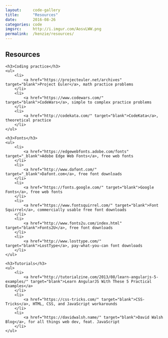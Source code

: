 ```yaml
---
layout:     code-gallery
title:      "Resources"
date:       2016-08-26
categories: code
imgsrc:     http://i.imgur.com/AosvLWW.png
permalink:  /kenzie/resources/
---
```

<div class="resources">
    <h2 class="post-title">Resources</h2>
    
    <h3>Coding practice</h3>
    <ul>
        <li>
            <a href="https://projecteuler.net/archives" target="blank">Project Euler</a>, math practice problems
        </li>
        <li>
            <a href="https://www.codewars.com/" target="blank">CodeWars</a>, simple to complex practice problems
        </li>
        <li>
            <a href="http://codekata.com/" target="blank">CodeKata</a>, theoretical practice
        </li>
    </ul>

    <h3>Fonts</h3>
    <ul>
        <li>
            <a href="https://edgewebfonts.adobe.com/fonts" target="_blank">Adobe Edge Web Fonts</a>, free web fonts
        </li>
        <li>
            <a href="http://www.dafont.com/" target="_blank">Dafont.com</a>, free font downloads
        </li>
        <li>
            <a href="https://fonts.google.com/" target="blank">Google Fonts</a>, free web fonts
        </li>
        <li>
            <a href="https://www.fontsquirrel.com/" target="blank">Font Squirrel</a>, commercially usable free font downloads
        </li>
        <li>
            <a href="http://www.fonts2u.com/index.html" target="blank">Fonts2U</a>, free font downloads
        </li>
        <li>
            <a href="http://www.losttype.com/" target="blank">LostType</a>, pay-what-you-can font downloads
        </li>
    </ul>
    
    <h3>Tutorials</h3>
    <ul>
        <li>
            <a href="http://tutorialzine.com/2013/08/learn-angularjs-5-examples/" target="blank">Learn AngularJS With These 5 Practical Examples</a>
        </li>
        <li>
            <a href="https://css-tricks.com/" target="blank">CSS-Tricks</a>, HTML, CSS, and JavaScript workarounds
        </li>
        <li>
            <a href="https://davidwalsh.name/" target="blank">David Walsh Blog</a>, for all things web dev, feat. JavaScript
        </li>
    </ul>
</div>